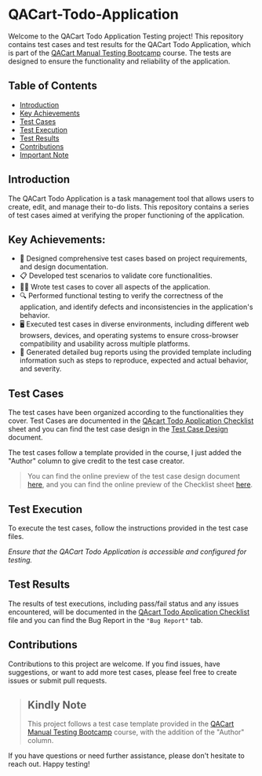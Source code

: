 # QACart-Todo-Application
Welcome to the QACart Todo Application Testing project! 
This repository contains test cases and test results for the QACart Todo Application, which is part of the [QACart Manual Testing Bootcamp](https://qacart.com/course/manual-testing-bootcamp-2022) course.
The tests are designed to ensure the functionality and reliability of the application. 

## Table of Contents  
- [Introduction](#introduction)
- [Key Achievements](#key-achievements) 
- [Test Cases](#test-cases) 
- [Test Execution](#test-execution) 
- [Test Results](#test-results) 
- [Contributions](#contributions) 
- [Important Note](#kindly-note) 

## Introduction 
The QACart Todo Application is a task management tool that allows users to create, edit, and manage their to-do lists. 
This repository contains a series of test cases aimed at verifying the proper functioning of the application.

## Key Achievements:
- 📝 Designed comprehensive test cases based on project requirements, and design documentation.
- 📋 Developed test scenarios to validate core functionalities.
- ✍🏻 Wrote test cases to cover all aspects of the application.
- 🔍 Performed functional testing to verify the correctness of the application, and identify defects and inconsistencies in the application's behavior.
- 🖥️ Executed test cases in diverse environments, including different web browsers, devices, and operating systems to ensure cross-browser compatibility and usability across multiple platforms.
- 📑 Generated detailed bug reports using the provided template including information such as steps to reproduce, expected and actual behavior, and severity.

 
## Test Cases 
The test cases have been organized according to the functionalities they cover. 
Test Cases are documented in the [QAcart Todo Application Checklist](https://github.com/DedoZz/QACart-Todo-Application/blob/main/QAcart%20Todo%20Application%20Checklist.xlsx) sheet and you can find the test case design in the [Test Case Design](https://github.com/DedoZz/QACart-Todo-Application/blob/main/Test%20Case%20Design.docx) document.

The test cases follow a template provided in the course, I just added the "Author" column to give credit to the test case creator. 
> You can find the online preview of the test case design document [here](https://docs.google.com/document/d/1_mXN3lygdN73kL3XptQRE2QWL6GAppOx/edit?usp=sharing&ouid=115513231737648588374&rtpof=true&sd=true), and you can find the online preview of the Checklist sheet [here](https://docs.google.com/spreadsheets/d/1LXrjNTzoXKeJmdRnF_D5CIyS2R5xNtDO/edit?usp=sharing&ouid=115513231737648588374&rtpof=true&sd=true).

## Test Execution 
To execute the test cases, follow the instructions provided in the test case files. 

*Ensure that the QACart Todo Application is accessible and configured for testing.*

## Test Results 
  The results of test executions, including pass/fail status and any issues encountered, will be documented in the [QAcart Todo Application Checklist](https://github.com/DedoZz/QACart-Todo-Application/blob/main/QAcart%20Todo%20Application%20Checklist.xlsx) file and you can find the Bug Report in the `"Bug Report"` tab.


  
## Contributions 
  Contributions to this project are welcome. If you find issues, have suggestions, or want to add more test cases, please feel free to create issues or submit pull requests.   
> ## Kindly Note 
> This project follows a test case template provided in the [QACart Manual Testing Bootcamp](https://qacart.com/course/manual-testing-bootcamp-2022) course, with the addition of the "Author" column.


 If you have questions or need further assistance, please don't hesitate to reach out. Happy testing!
